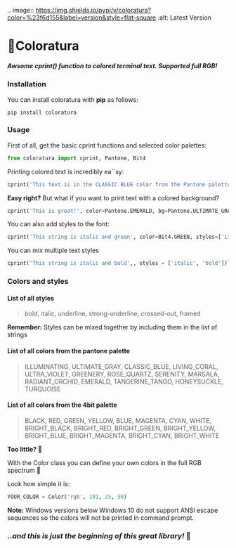 .. image:: https://img.shields.io/pypi/v/coloratura?color=%23f6d155&label=version&style=flat-square
:alt: Latest Version

# 🦜Coloratura

##### Awsome **cprint()** function to colored terminal text. Supported full RGB!

### Installation

You can install coloratura with **pip** as follows:

```
pip install coloratura
```

### Usage

First of all, get the basic cprint functions and selected color palettes:

```python
from coloratura import cprint, Pantone, Bit4
```

Printing colored text is incredibly ea``sy:

```python
cprint('This text is in the CLASSIC BLUE color from the Pantone palette', color=Pantone.CLASSIC_BLUE)
```

**Easy right?**
But what if you want to print text with a colored background?

```python
cprint('This is great!', color=Pantone.EMERALD, bg=Pantone.ULTIMATE_GRAY)
```

You can also add styles to the font:

```python
cprint('This string is italic and green', color=Bit4.GREEN, styles=['italic'])
```

You can mix multiple text styles

```python
cprint('This string is italic and bold',, styles = ['italic', 'bold'])```
```

### Colors and styles

#### List of all styles

> bold, italic, underline, strong-underline, crossed-out, framed

**Remember:** Styles can be mixed together by including them in the list of strings

#### List of all colors from the pantone palette

> ILLUMINATING, ULTIMATE_GRAY, CLASSIC_BLUE, LIVING_CORAL, ULTRA_VIOLET, GREENERY, ROSE_QUARTZ, SERENITY, MARSALA, RADIANT_ORCHID, EMERALD, TANGERINE_TANGO, HONEYSUCKLE, TURQUOISE

#### List of all colors from the 4bit palette

> BLACK, RED, GREEN, YELLOW, BLUE, MAGENTA, CYAN, WHITE, BRIGHT_BLACK, BRIGHT_RED, BRIGHT_GREEN, BRIGHT_YELLOW, BRIGHT_BLUE, BRIGHT_MAGENTA, BRIGHT_CYAN, BRIGHT_WHITE

**Too little? 🤔**

With the Color class you can define your own colors in the full RGB spectrum 🤯

Look how simple it is:

```python
YOUR_COLOR = Color('rgb', 191, 25, 50)
```

**Note:** Windows versions below Windows 10 do not support ANSI escape sequences so the colors will not be printed in
command prompt.

### *..and this is just the beginning of this great library!* 💚
